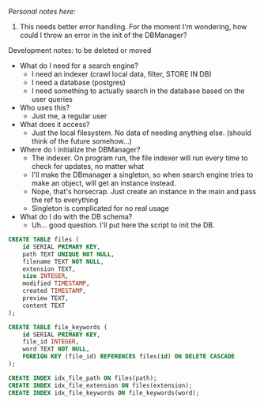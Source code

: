 *Personal notes here:*

1. This needs better error handling. For the moment I'm wondering, how could I throw an error in the init of the DBManager?

Development notes: to be deleted or moved

* What do I need for a search engine?
  * I need an indexer (crawl local data, filter, STORE IN DB)
  * I need a database (postgres)
  * I need something to actually search in the database based on the user queries
* Who uses this?
  * Just me, a regular user
* What does it access?
  * Just the local filesystem. No data of needing anything else. (should think of the future somehow...)
* Where do I initialize the DBManager?
  * The indexer. On program run, the file indexer will run every time to check for updates, no matter what
  * I'll make the DBmanager a singleton, so when search engine tries to make an object, will get an instance instead.
  * Nope, that's horsecrap. Just create an instance in the main and pass the ref to everything
  * Singleton is complicated for no real usage
* What do I do with the DB schema?
  * Uh... good question. I'll put here the script to init the DB.

```sql
CREATE TABLE files (
    id SERIAL PRIMARY KEY,
    path TEXT UNIQUE NOT NULL,
    filename TEXT NOT NULL,
    extension TEXT,
    size INTEGER,
    modified TIMESTAMP,
    created TIMESTAMP,
    preview TEXT,
    content TEXT
);

CREATE TABLE file_keywords (
    id SERIAL PRIMARY KEY,
    file_id INTEGER,
    word TEXT NOT NULL,
    FOREIGN KEY (file_id) REFERENCES files(id) ON DELETE CASCADE
);

CREATE INDEX idx_file_path ON files(path);
CREATE INDEX idx_file_extension ON files(extension);
CREATE INDEX idx_file_keywords ON file_keywords(word);
```
